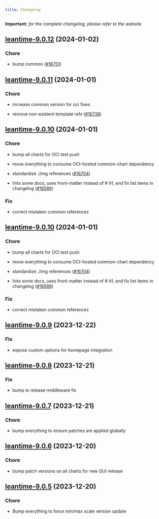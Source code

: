 ```yaml
---
title: Changelog
---
```


**Important:**
*for the complete changelog, please refer to the website*



## [leantime-9.0.12](https://github.com/truecharts/charts/compare/leantime-9.0.11...leantime-9.0.12) (2024-01-02)

### Chore



- bump common ([#16751](https://github.com/truecharts/charts/issues/16751))


## [leantime-9.0.11](https://github.com/truecharts/charts/compare/leantime-9.0.10...leantime-9.0.11) (2024-01-01)

### Chore



- increase common version for oci fixes

- remove non-existent template refs ([#16738](https://github.com/truecharts/charts/issues/16738))


## [leantime-9.0.10](https://github.com/truecharts/charts/compare/leantime-9.0.9...leantime-9.0.10) (2024-01-01)

### Chore



- bump all charts for OCI test push

- move everything to consume OCI-hosted common-chart dependency

- standardize ./img references ([#16704](https://github.com/truecharts/charts/issues/16704))

- lints some docs, uses front-matter instead of # h1, and fix list items in changelog ([#16589](https://github.com/truecharts/charts/issues/16589))

### Fix



- correct mistaken common references


## [leantime-9.0.10](https://github.com/truecharts/charts/compare/leantime-9.0.9...leantime-9.0.10) (2024-01-01)

### Chore



- bump all charts for OCI test push

- move everything to consume OCI-hosted common-chart dependency

- standardize ./img references ([#16704](https://github.com/truecharts/charts/issues/16704))

- lints some docs, uses front-matter instead of # h1, and fix list items in changelog ([#16589](https://github.com/truecharts/charts/issues/16589))

### Fix



- correct mistaken common references
## [leantime-9.0.9](https://github.com/truecharts/charts/compare/leantime-9.0.8...leantime-9.0.9) (2023-12-22)

### Fix

- expose custom options for homepage integration

## [leantime-9.0.8](https://github.com/truecharts/charts/compare/leantime-9.0.7...leantime-9.0.8) (2023-12-21)

### Fix

- bump to release middleware fix

## [leantime-9.0.7](https://github.com/truecharts/charts/compare/leantime-9.0.6...leantime-9.0.7) (2023-12-21)

### Chore

- bump everything to ensure patches are applied globally

## [leantime-9.0.6](https://github.com/truecharts/charts/compare/leantime-9.0.5...leantime-9.0.6) (2023-12-20)

### Chore

- bump patch versions on all charts for new GUI release

## [leantime-9.0.5](https://github.com/truecharts/charts/compare/leantime-9.0.4...leantime-9.0.5) (2023-12-20)

### Chore

- Bump everything to force min/max scale version update

